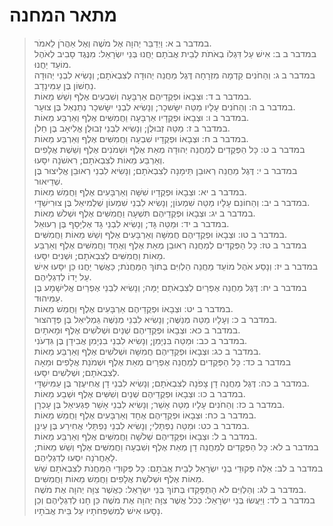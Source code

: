 # מתאר המחנה

> במדבר ב א: וַיְדַבֵּר יְהוָה אֶל מֹשֶׁה וְאֶל אַהֲרֹן לֵאמֹר.  
> במדבר ב ב: אִישׁ עַל דִּגְלוֹ בְאֹתֹת לְבֵית אֲבֹתָם יַחֲנוּ בְּנֵי יִשְׂרָאֵל:  מִנֶּגֶד סָבִיב לְאֹהֶל מוֹעֵד יַחֲנוּ.  
> במדבר ב ג: וְהַחֹנִים קֵדְמָה מִזְרָחָה דֶּגֶל מַחֲנֵה יְהוּדָה לְצִבְאֹתָם; וְנָשִׂיא לִבְנֵי יְהוּדָה נַחְשׁוֹן בֶּן עַמִּינָדָב.  
> במדבר ב ד: וּצְבָאוֹ וּפְקֻדֵיהֶם אַרְבָּעָה וְשִׁבְעִים אֶלֶף וְשֵׁשׁ מֵאוֹת.  
> במדבר ב ה: וְהַחֹנִים עָלָיו מַטֵּה יִשָּׂשכָר; וְנָשִׂיא לִבְנֵי יִשָּׂשכָר נְתַנְאֵל בֶּן צוּעָר.  
> במדבר ב ו: וּצְבָאוֹ וּפְקֻדָיו אַרְבָּעָה וַחֲמִשִּׁים אֶלֶף וְאַרְבַּע מֵאוֹת.  
> במדבר ב ז: מַטֵּה זְבוּלֻן; וְנָשִׂיא לִבְנֵי זְבוּלֻן אֱלִיאָב בֶּן חֵלֹן.  
> במדבר ב ח: וּצְבָאוֹ וּפְקֻדָיו שִׁבְעָה וַחֲמִשִּׁים אֶלֶף וְאַרְבַּע מֵאוֹת.  
> במדבר ב ט: כָּל הַפְּקֻדִים לְמַחֲנֵה יְהוּדָה מְאַת אֶלֶף וּשְׁמֹנִים אֶלֶף וְשֵׁשֶׁת אֲלָפִים וְאַרְבַּע מֵאוֹת לְצִבְאֹתָם; רִאשֹׁנָה יִסָּעוּ.  
> במדבר ב י: דֶּגֶל מַחֲנֵה רְאוּבֵן תֵּימָנָה לְצִבְאֹתָם; וְנָשִׂיא לִבְנֵי רְאוּבֵן אֱלִיצוּר בֶּן שְׁדֵיאוּר.  
> במדבר ב יא: וּצְבָאוֹ וּפְקֻדָיו שִׁשָּׁה וְאַרְבָּעִים אֶלֶף וַחֲמֵשׁ מֵאוֹת.  
> במדבר ב יב: וְהַחוֹנִם עָלָיו מַטֵּה שִׁמְעוֹן; וְנָשִׂיא לִבְנֵי שִׁמְעוֹן שְׁלֻמִיאֵל בֶּן צוּרִישַׁדָּי.  
> במדבר ב יג: וּצְבָאוֹ וּפְקֻדֵיהֶם תִּשְׁעָה וַחֲמִשִּׁים אֶלֶף וּשְׁלֹשׁ מֵאוֹת.  
> במדבר ב יד: וּמַטֵּה גָּד; וְנָשִׂיא לִבְנֵי גָד אֶלְיָסָף בֶּן רְעוּאֵל.  
> במדבר ב טו: וּצְבָאוֹ וּפְקֻדֵיהֶם חֲמִשָּׁה וְאַרְבָּעִים אֶלֶף וְשֵׁשׁ מֵאוֹת וַחֲמִשִּׁים.  
> במדבר ב טז: כָּל הַפְּקֻדִים לְמַחֲנֵה רְאוּבֵן מְאַת אֶלֶף וְאֶחָד וַחֲמִשִּׁים אֶלֶף וְאַרְבַּע מֵאוֹת וַחֲמִשִּׁים לְצִבְאֹתָם; וּשְׁנִיִּם יִסָּעוּ.  
> במדבר ב יז: וְנָסַע אֹהֶל מוֹעֵד מַחֲנֵה הַלְוִיִּם בְּתוֹךְ הַמַּחֲנֹת; כַּאֲשֶׁר יַחֲנוּ כֵּן יִסָּעוּ אִישׁ עַל יָדוֹ לְדִגְלֵיהֶם.  
> במדבר ב יח: דֶּגֶל מַחֲנֵה אֶפְרַיִם לְצִבְאֹתָם יָמָּה; וְנָשִׂיא לִבְנֵי אֶפְרַיִם אֱלִישָׁמָע בֶּן עַמִּיהוּד.  
> במדבר ב יט: וּצְבָאוֹ וּפְקֻדֵיהֶם אַרְבָּעִים אֶלֶף וַחֲמֵשׁ מֵאוֹת.  
> במדבר ב כ: וְעָלָיו מַטֵּה מְנַשֶּׁה; וְנָשִׂיא לִבְנֵי מְנַשֶּׁה גַּמְלִיאֵל בֶּן פְּדָהצוּר.  
> במדבר ב כא: וּצְבָאוֹ וּפְקֻדֵיהֶם שְׁנַיִם וּשְׁלֹשִׁים אֶלֶף וּמָאתָיִם.  
> במדבר ב כב: וּמַטֵּה בִּנְיָמִן; וְנָשִׂיא לִבְנֵי בִנְיָמִן אֲבִידָן בֶּן גִּדְעֹנִי.  
> במדבר ב כג: וּצְבָאוֹ וּפְקֻדֵיהֶם חֲמִשָּׁה וּשְׁלֹשִׁים אֶלֶף וְאַרְבַּע מֵאוֹת.  
> במדבר ב כד: כָּל הַפְּקֻדִים לְמַחֲנֵה אֶפְרַיִם מְאַת אֶלֶף וּשְׁמֹנַת אֲלָפִים וּמֵאָה לְצִבְאֹתָם; וּשְׁלִשִׁים יִסָּעוּ.  
> במדבר ב כה: דֶּגֶל מַחֲנֵה דָן צָפֹנָה לְצִבְאֹתָם; וְנָשִׂיא לִבְנֵי דָן אֲחִיעֶזֶר בֶּן עַמִּישַׁדָּי.  
> במדבר ב כו: וּצְבָאוֹ וּפְקֻדֵיהֶם שְׁנַיִם וְשִׁשִּׁים אֶלֶף וּשְׁבַע מֵאוֹת.  
> במדבר ב כז: וְהַחֹנִים עָלָיו מַטֵּה אָשֵׁר; וְנָשִׂיא לִבְנֵי אָשֵׁר פַּגְעִיאֵל בֶּן עָכְרָן.  
> במדבר ב כח: וּצְבָאוֹ וּפְקֻדֵיהֶם אֶחָד וְאַרְבָּעִים אֶלֶף וַחֲמֵשׁ מֵאוֹת.  
> במדבר ב כט: וּמַטֵּה נַפְתָּלִי; וְנָשִׂיא לִבְנֵי נַפְתָּלִי אֲחִירַע בֶּן עֵינָן.  
> במדבר ב ל: וּצְבָאוֹ וּפְקֻדֵיהֶם שְׁלֹשָׁה וַחֲמִשִּׁים אֶלֶף וְאַרְבַּע מֵאוֹת.  
> במדבר ב לא: כָּל הַפְּקֻדִים לְמַחֲנֵה דָן מְאַת אֶלֶף וְשִׁבְעָה וַחֲמִשִּׁים אֶלֶף וְשֵׁשׁ מֵאוֹת; לָאַחֲרֹנָה יִסְעוּ לְדִגְלֵיהֶם.  
> במדבר ב לב: אֵלֶּה פְּקוּדֵי בְנֵי יִשְׂרָאֵל לְבֵית אֲבֹתָם:  כָּל פְּקוּדֵי הַמַּחֲנֹת לְצִבְאֹתָם שֵׁשׁ מֵאוֹת אֶלֶף וּשְׁלֹשֶׁת אֲלָפִים וַחֲמֵשׁ מֵאוֹת וַחֲמִשִּׁים.  
> במדבר ב לג: וְהַלְוִיִּם לֹא הָתְפָּקְדוּ בְּתוֹךְ בְּנֵי יִשְׂרָאֵל:  כַּאֲשֶׁר צִוָּה יְהוָה אֶת מֹשֶׁה.  
> במדבר ב לד: וַיַּעֲשׂוּ בְּנֵי יִשְׂרָאֵל:  כְּכֹל אֲשֶׁר צִוָּה יְהוָה אֶת מֹשֶׁה כֵּן חָנוּ לְדִגְלֵיהֶם וְכֵן נָסָעוּ אִישׁ לְמִשְׁפְּחֹתָיו עַל בֵּית אֲבֹתָיו.   
 

